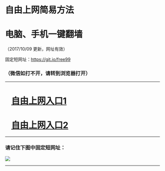 ﻿# 自由上网简易方法

# 电脑、手机一键翻墙

（2017/10/09 更新，网址有效）

固定短网址：https://git.io/free99

### （微信如打不开，请转到浏览器打开）


***





# &nbsp;&nbsp; <a href="http://ft2231931442.fwq-tz-1001.info/fwqtz01.html?t=10090013838 " target="_blank">自由上网入口1</a>
# &nbsp;&nbsp; <a href="http://ft2699332752.fwq-tz-1002.info/fwqtz02.html?t=10090012692 " target="_blank">自由上网入口2</a>
***

### 请记住下图中固定短网址：

<img src="https://s3-us-west-2.amazonaws.com/fwq-1001/yjfq-20170905okok.png" /> 


***

